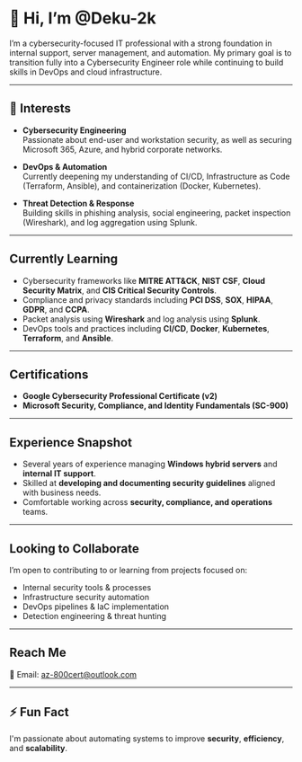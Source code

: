 # 👋 Hi, I’m @Deku-2k

I’m a cybersecurity-focused IT professional with a strong foundation in internal support, server management, and automation. My primary goal is to transition fully into a Cybersecurity Engineer role while continuing to build skills in DevOps and cloud infrastructure.

---

## 👀 Interests

- **Cybersecurity Engineering**  
  Passionate about end-user and workstation security, as well as securing Microsoft 365, Azure, and hybrid corporate networks.

- **DevOps & Automation**  
  Currently deepening my understanding of CI/CD, Infrastructure as Code (Terraform, Ansible), and containerization (Docker, Kubernetes).

- **Threat Detection & Response**  
  Building skills in phishing analysis, social engineering, packet inspection (Wireshark), and log aggregation using Splunk.

---

## Currently Learning

- Cybersecurity frameworks like **MITRE ATT&CK**, **NIST CSF**, **Cloud Security Matrix**, and **CIS Critical Security Controls**.
- Compliance and privacy standards including **PCI DSS**, **SOX**, **HIPAA**, **GDPR**, and **CCPA**.
- Packet analysis using **Wireshark** and log analysis using **Splunk**.
- DevOps tools and practices including **CI/CD**, **Docker**, **Kubernetes**, **Terraform**, and **Ansible**.

---

## Certifications

- **Google Cybersecurity Professional Certificate (v2)**
- **Microsoft Security, Compliance, and Identity Fundamentals (SC-900)**

---

## Experience Snapshot

- Several years of experience managing **Windows hybrid servers** and **internal IT support**.
- Skilled at **developing and documenting security guidelines** aligned with business needs.
- Comfortable working across **security, compliance, and operations** teams.

---

## Looking to Collaborate

I’m open to contributing to or learning from projects focused on:

- Internal security tools & processes  
- Infrastructure security automation  
- DevOps pipelines & IaC implementation  
- Detection engineering & threat hunting

---

## Reach Me

📧 Email: [az-800cert@outlook.com](mailto:az-800cert@outlook.com)

---

## ⚡ Fun Fact

I'm passionate about automating systems to improve **security**, **efficiency**, and **scalability**.

<!---
Deku-2k/Deku-2k is a ✨ special ✨ repository because its `README.md` (this file) appears on your GitHub profile.
You can click the Preview link to take a look at your changes.
--->
